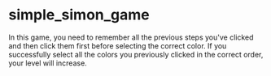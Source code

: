 # simple_simon_game

In this game, you need to remember all the previous steps you've clicked and then click them first before selecting the correct color. If you successfully select all the colors you previously clicked in the correct order, your level will increase.
